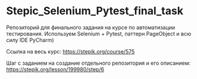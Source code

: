 # Stepic_Selenium_Pytest_final_task
Репозиторий для финального задания на курсе по автоматизации тестирования.
Используем Selenium + Pytest, паттерн PageObject и всю силу IDE PyCharm)

Ссылка на весь курс:
https://stepik.org/course/575

Шаг с заданием на создание отдельного репозитория и его описанием:
https://stepik.org/lesson/199980/step/6
